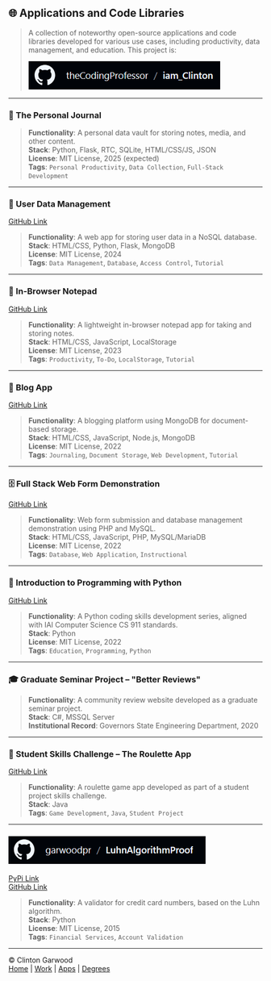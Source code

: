 ## 🌐 Applications and Code Libraries  

> A collection of noteworthy open-source applications and code libraries developed for various use cases, including productivity, data management, and education. This project is: 
> 
> ![Portfolio Repository](/img/gh_codingprofessor_iam_clinton.png)

<hr>

### 📓 The Personal Journal  
> **Functionality**: A personal data vault for storing notes, media, and other content.  
> **Stack**: Python, Flask, RTC, SQLite, HTML/CSS/JS, JSON  
> **License**: MIT License, 2025 (expected)  
> **Tags**: `Personal Productivity`, `Data Collection`, `Full-Stack Development`

---

### 👥 User Data Management  
[GitHub Link](https://github.com/theCodingProfessor/Round_Trip_Data_Python_Flask_MongoDB)  
> **Functionality**: A web app for storing user data in a NoSQL database.  
> **Stack**: HTML/CSS, Python, Flask, MongoDB  
> **License**: MIT License, 2024  
> **Tags**: `Data Management`, `Database`, `Access Control`, `Tutorial`

---

### 📝 In-Browser Notepad  
[GitHub Link](https://github.com/theCodingProfessor/In_Browser_Notepad_App)  
> **Functionality**: A lightweight in-browser notepad app for taking and storing notes.  
> **Stack**: HTML/CSS, JavaScript, LocalStorage  
> **License**: MIT License, 2023  
> **Tags**: `Productivity`, `To-Do`, `LocalStorage`, `Tutorial`

---

### 📰 Blog App  
[GitHub Link](https://github.com/theCodingProfessor/node_js_monodb_blog)  
> **Functionality**: A blogging platform using MongoDB for document-based storage.  
> **Stack**: HTML/CSS, JavaScript, Node.js, MongoDB  
> **License**: MIT License, 2022  
> **Tags**: `Journaling`, `Document Storage`, `Web Development`, `Tutorial`

---

### 🗄️ Full Stack Web Form Demonstration  
[GitHub Link](https://github.com/theCodingProfessor/xamp_php_mysql_app)  
> **Functionality**: Web form submission and database management demonstration using PHP and MySQL.  
> **Stack**: HTML/CSS, JavaScript, PHP, MySQL/MariaDB  
> **License**: MIT License, 2022  
> **Tags**: `Database`, `Web Application`, `Instructional`

---

### 🐍 Introduction to Programming with Python  
[GitHub Link](https://github.com/theCodingProfessor/intro_to_Python)  
> **Functionality**: A Python coding skills development series, aligned with IAI Computer Science CS 911 standards.  
> **Stack**: Python  
> **License**: MIT License, 2022  
> **Tags**: `Education`, `Programming`, `Python`

---

### 🎓 Graduate Seminar Project – "Better Reviews"  
> **Functionality**: A community review website developed as a graduate seminar project.  
> **Stack**: C#, MSSQL Server  
> **Institutional Record**: Governors State Engineering Department, 2020  

---

### 🎲 Student Skills Challenge – The Roulette App  
[GitHub Link](https://github.com/theCodingProfessor/javaRoulette)  
> **Functionality**: A roulette game app developed as part of a student project skills challenge.  
> **Stack**: Java  
> **Tags**: `Game Development`, `Java`, `Student Project`

---


### ![The Luhn Algorithm Validator](/img/gh_garwoodpr_luhn.png) <br>
[PyPi Link](https://pypi.org/project/Luhn_Algorithm_Validator/)  
[GitHub Link](https://github.com/garwoodpr/LuhnAlgorithmProof)
> **Functionality**: A validator for credit card numbers, based on the Luhn algorithm.  
> **Stack**: Python  
> **License**: MIT License, 2015  
> **Tags**: `Financial Services`, `Account Validation` <br>


<hr>

&copy; Clinton Garwood  
[Home](../Hello_World.md) | [Work](../Experience) | [Apps](../Code_Apps) | [Degrees](../Degrees) 
